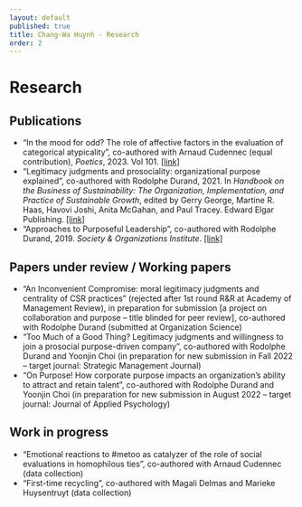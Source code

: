 ```yaml
---
layout: default
published: true
title: Chang-Wa Huynh - Research
order: 2
---
```


# Research

## Publications

* “In the mood for odd? The role of affective factors in the evaluation of categorical atypicality”, co-authored with Arnaud Cudennec (equal contribution), _Poetics_, 2023. Vol 101. [[link]](https://www.sciencedirect.com/science/article/abs/pii/S0304422X23000785)
* “Legitimacy judgments and prosociality: organizational purpose explained”, co-authored with Rodolphe Durand, 2021. In _Handbook on the Business of Sustainability: The Organization, Implementation, and Practice of Sustainable Growth_, edited by Gerry George, Martine R. Haas, Havovi Joshi, Anita McGahan, and Paul Tracey. Edward Elgar Publishing. [[link]](https://papers.ssrn.com/sol3/papers.cfm?abstract_id=3854736)
* “Approaches to Purposeful Leadership”, co-authored with Rodolphe Durand, 2019. _Society & Organizations Institute_. [[link]](https://www.hec.edu/en/faculty-research/centers/society-organizations-institute/purposeful-leadership/think)

## Papers under review / Working papers

* “An Inconvenient Compromise: moral legitimacy judgments and centrality of CSR practices” (rejected after 1st round R&R at Academy of Management Review), in preparation for submission
[a project on collaboration and purpose – title blinded for peer review], co-authored with Rodolphe Durand (submitted at Organization Science)
* “Too Much of a Good Thing? Legitimacy judgments and willingness to join a prosocial purpose-driven company”, co-authored with Rodolphe Durand and Yoonjin Choi (in preparation for new submission in Fall 2022 – target journal: Strategic Management Journal)
* “On Purpose! How corporate purpose impacts an organization’s ability to attract and retain talent”, co-authored with Rodolphe Durand and Yoonjin Choi (in preparation for new submission in August 2022 – target journal: Journal of Applied Psychology)

## Work in progress

* “Emotional reactions to #metoo as catalyzer of the role of social evaluations in homophilous ties”, co-authored with Arnaud Cudennec (data collection)
* “First-time recycling”, co-authored with Magali Delmas and Marieke Huysentruyt (data collection)
